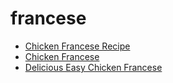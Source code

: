 # francese

 * [Chicken Francese Recipe](../../index/c/chicken-francese-recipe.json)
 * [Chicken Francese](../../index/c/chicken-francese.json)
 * [Delicious Easy Chicken Francese](../../index/d/delicious-easy-chicken-francese.json)
